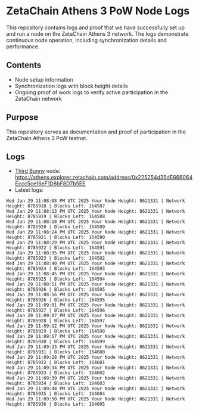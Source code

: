 # ZetaChain Athens 3 PoW Node Logs
This repository contains logs and proof that we have successfully set up and run a node on the ZetaChain Athens 3 network. The logs demonstrate continuous node operation, including synchronization details and performance.

## Contents
- Node setup information
- Synchronization logs with block height details
- Ongoing proof of work logs to verify active participation in the ZetaChain network

## Purpose
This repository serves as documentation and proof of participation in the ZetaChain Athens 3 PoW testnet.

## Logs

- [Third Bunny](https://thirdbunny.xyz/) node: https://athens.explorer.zetachain.com/address/0x225254d35dE666064Eccc5ce16eF1D8bF8D7b5EE
- Latest logs:
```
Wed Jan 29 11:08:08 PM UTC 2025 Your Node Height: 8621331 | Network Height: 8785918 | Blocks Left: 164587
Wed Jan 29 11:08:13 PM UTC 2025 Your Node Height: 8621331 | Network Height: 8785919 | Blocks Left: 164588
Wed Jan 29 11:08:18 PM UTC 2025 Your Node Height: 8621331 | Network Height: 8785920 | Blocks Left: 164589
Wed Jan 29 11:08:24 PM UTC 2025 Your Node Height: 8621331 | Network Height: 8785921 | Blocks Left: 164590
Wed Jan 29 11:08:29 PM UTC 2025 Your Node Height: 8621331 | Network Height: 8785922 | Blocks Left: 164591
Wed Jan 29 11:08:35 PM UTC 2025 Your Node Height: 8621331 | Network Height: 8785923 | Blocks Left: 164592
Wed Jan 29 11:08:40 PM UTC 2025 Your Node Height: 8621331 | Network Height: 8785924 | Blocks Left: 164593
Wed Jan 29 11:08:45 PM UTC 2025 Your Node Height: 8621331 | Network Height: 8785925 | Blocks Left: 164594
Wed Jan 29 11:08:51 PM UTC 2025 Your Node Height: 8621331 | Network Height: 8785926 | Blocks Left: 164595
Wed Jan 29 11:08:56 PM UTC 2025 Your Node Height: 8621331 | Network Height: 8785926 | Blocks Left: 164595
Wed Jan 29 11:09:01 PM UTC 2025 Your Node Height: 8621331 | Network Height: 8785927 | Blocks Left: 164596
Wed Jan 29 11:09:07 PM UTC 2025 Your Node Height: 8621331 | Network Height: 8785928 | Blocks Left: 164597
Wed Jan 29 11:09:12 PM UTC 2025 Your Node Height: 8621331 | Network Height: 8785929 | Blocks Left: 164598
Wed Jan 29 11:09:17 PM UTC 2025 Your Node Height: 8621331 | Network Height: 8785930 | Blocks Left: 164599
Wed Jan 29 11:09:23 PM UTC 2025 Your Node Height: 8621331 | Network Height: 8785931 | Blocks Left: 164600
Wed Jan 29 11:09:28 PM UTC 2025 Your Node Height: 8621331 | Network Height: 8785932 | Blocks Left: 164601
Wed Jan 29 11:09:34 PM UTC 2025 Your Node Height: 8621331 | Network Height: 8785933 | Blocks Left: 164602
Wed Jan 29 11:09:39 PM UTC 2025 Your Node Height: 8621331 | Network Height: 8785934 | Blocks Left: 164603
Wed Jan 29 11:09:44 PM UTC 2025 Your Node Height: 8621331 | Network Height: 8785935 | Blocks Left: 164604
Wed Jan 29 11:09:50 PM UTC 2025 Your Node Height: 8621331 | Network Height: 8785936 | Blocks Left: 164605
```
